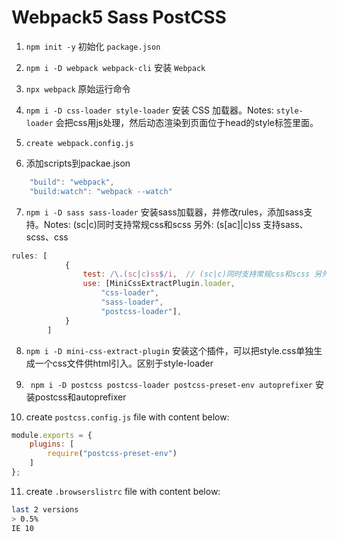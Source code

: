 # Webpack5 Sass PostCSS

1. `npm init -y` 初始化 `package.json`

2. `npm i -D webpack webpack-cli` 安装 `Webpack`

3. `npx webpack` 原始运行命令

4. `npm i -D css-loader style-loader` 安装 CSS 加载器。Notes:  `style-loader` 会把css用js处理，然后动态渲染到页面位于head的style标签里面。

5. `create webpack.config.js`

6. 添加scripts到packae.json
```javascript
    "build": "webpack",
    "build:watch": "webpack --watch"
```

7. `npm i -D sass sass-loader` 安装sass加载器，并修改rules，添加sass支持。Notes: (sc|c)同时支持常规css和scss 另外: (s[ac]|c)ss 支持sass、scss、css
```javascript
rules: [
            {
                test: /\.(sc|c)ss$/i,  // (sc|c)同时支持常规css和scss 另外: (s[ac]|c)ss 支持sass、scss、css
                use: [MiniCssExtractPlugin.loader,
                    "css-loader",
                    "sass-loader",
                    "postcss-loader"], 
            }
        ]
```

8. `npm i -D mini-css-extract-plugin` 安装这个插件，可以把style.css单独生成一个css文件供html引入。区别于style-loader

9. ` npm i -D postcss postcss-loader postcss-preset-env autoprefixer` 安装postcss和autoprefixer

10. create `postcss.config.js` file with content below:
```javascript
module.exports = {
    plugins: [
        require("postcss-preset-env")
    ]
};

```

11. create `.browserslistrc` file with content below:
```bash
last 2 versions
> 0.5%
IE 10
```
